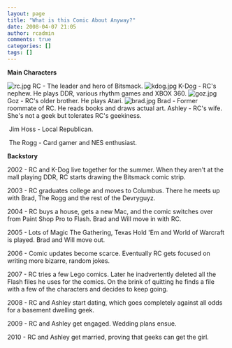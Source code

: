 ```yaml
---
layout: page
title: "What is this Comic About Anyway?"
date: 2008-04-07 21:05
author: rcadmin
comments: true
categories: []
tags: []
---
```

<strong>Main Characters</strong>

<img src="http://bitsmack.com/wp/wp-content/uploads/2008/04/rc.jpg" alt="rc.jpg" /> RC - The leader and hero of Bitsmack.
<img src="http://bitsmack.com/wp/wp-content/uploads/2008/04/kdog.jpg" alt="kdog.jpg" /> K-Dog - RC's nephew. He plays DDR, various rhythm games and XBOX 360.
<img src="http://bitsmack.com/wp/wp-content/uploads/2008/04/goz.jpg" alt="goz.jpg" /> Goz - RC's older brother. He plays Atari.
<img src="http://bitsmack.com/wp/wp-content/uploads/2008/04/brad.jpg" alt="brad.jpg" /> Brad - Former roommate of RC. He reads books and draws actual art.
<img class="alignnone size-full wp-image-1409" title="ashley" src="http://bitsmack.com/wp/wp-content/uploads/2008/07/ashley.jpg" alt="" />Ashley - RC's wife. She's not a geek but tolerates RC's geekiness. 

<img class="alignnone size-full wp-image-1410" title="hoss" src="http://bitsmack.com/wp/wp-content/uploads/2008/07/hoss.jpg" alt="" /> Jim Hoss - Local Republican.

<img class="alignnone size-full wp-image-1411" title="rogg" src="http://bitsmack.com/wp/wp-content/uploads/2008/07/rogg.jpg" alt="" /> The Rogg - Card gamer and NES enthusiast.

<strong>Backstory</strong>

2002 - RC and K-Dog live together for the summer. When they aren't at the mall playing DDR, RC starts drawing the Bitsmack comic strip.

2003 - RC graduates college and moves to Columbus. There he meets up with Brad, The Rogg and the rest of the Devryguyz.

2004 - RC buys a house, gets a new Mac, and the comic switches over from Paint Shop Pro to Flash. Brad and Will move in with RC.

2005 - Lots of Magic The Gathering, Texas Hold 'Em and World of Warcraft is played. Brad and Will move out.

2006 - Comic updates become scarce. Eventually RC gets focused on writing more bizarre, random jokes.

2007 - RC tries a few Lego comics. Later he inadvertently deleted all the Flash files he uses for the comics. On the brink of quitting he finds a file with a few of the characters and decides to keep going.

2008 - RC and Ashley start dating, which goes completely against all odds for a basement dwelling geek.

2009 - RC and Ashley get engaged. Wedding plans ensue. 

2010 - RC and Ashley get married, proving that geeks can get the girl. 
